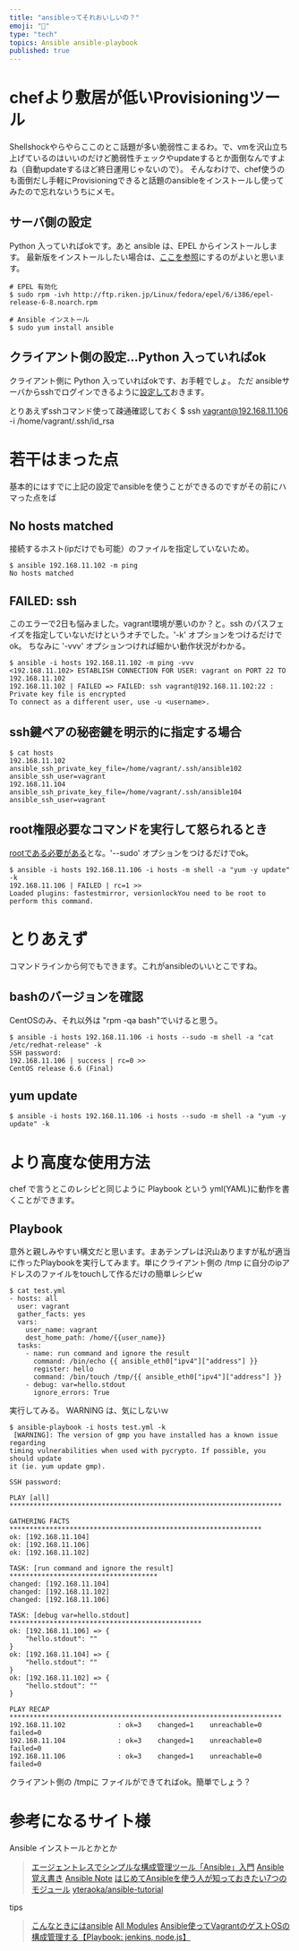 ```yaml
---
title: "ansibleってそれおいしいの？"
emoji: "📝"
type: "tech"
topics: Ansible ansible-playbook
published: true
---
```


# chefより敷居が低いProvisioningツール
Shellshockやらやらここのとこ話題が多い脆弱性こまるわ。で、vmを沢山立ち上げているのはいいのだけど脆弱性チェックやupdateするとか面倒なんですよね（自動updateするほど終日運用じゃないので）。
そんなわけで、chef使うのも面倒だし手軽にProvisioningできると話題のansibleをインストールし使ってみたので忘れないうちにメモ。 

## サーバ側の設定
Python 入っていればokです。あと ansible は、EPEL からインストールします。
最新版をインストールしたい場合は、[ここを参照](http://yteraoka.github.io/ansible-tutorial/)にするのがよいと思います。

```
# EPEL 有効化
$ sudo rpm -ivh http://ftp.riken.jp/Linux/fedora/epel/6/i386/epel-release-6-8.noarch.rpm

# Ansible インストール
$ sudo yum install ansible
```

## クライアント側の設定…Python 入っていればok
クライアント側に Python 入っていればokです、お手軽でしょ。
ただ ansibleサーバからsshでログインできるように[設定して](http://qiita.com/HamaTech/items/21bb9761f326c4d4aa65)おきます。

とりあえずsshコマンド使って疎通確認しておく
$ ssh vagrant@192.168.11.106 -i /home/vagrant/.ssh/id_rsa

# 若干はまった点
基本的にはすでに上記の設定でansibleを使うことができるのですがその前にハマった点をば

## No hosts matched
接続するホスト(ipだけでも可能）のファイルを指定していないため。

```
$ ansible 192.168.11.102 -m ping
No hosts matched
```

## FAILED: ssh
このエラーで2日も悩みました。vagrant環境が悪いのか？と。ssh のパスフェイズを指定していないだけというオチでした。'-k' オプションをつけるだけでok。
ちなみに '-vvv' オプションつければ細かい動作状況がわかる。

```
$ ansible -i hosts 192.168.11.102 -m ping -vvv
<192.168.11.102> ESTABLISH CONNECTION FOR USER: vagrant on PORT 22 TO 192.168.11.102
192.168.11.102 | FAILED => FAILED: ssh vagrant@192.168.11.102:22 : Private key file is encrypted
To connect as a different user, use -u <username>.
```

## ssh鍵ペアの秘密鍵を明示的に指定する場合

```
$ cat hosts
192.168.11.102 ansible_ssh_private_key_file=/home/vagrant/.ssh/ansible102 ansible_ssh_user=vagrant
192.168.11.104 ansible_ssh_private_key_file=/home/vagrant/.ssh/ansible104 ansible_ssh_user=vagrant
```

## root権限必要なコマンドを実行して怒られるとき
[rootである必要がある](http://www.1x1.jp/blog/2014/09/yum-update-with-ansible.html)とな。'--sudo' オプションをつけるだけでok。

```
$ ansible -i hosts 192.168.11.106 -i hosts -m shell -a "yum -y update" -k
192.168.11.106 | FAILED | rc=1 >>
Loaded plugins: fastestmirror, versionlockYou need to be root to perform this command.
```

# とりあえず
コマンドラインから何でもできます。これがansibleのいいとこですね。

## bashのバージョンを確認
CentOSのみ、それ以外は "rpm -qa bash"でいけると思う。

```
$ ansible -i hosts 192.168.11.106 -i hosts --sudo -m shell -a "cat /etc/redhat-release" -k
SSH password: 
192.168.11.106 | success | rc=0 >>
CentOS release 6.6 (Final)
```

## yum update

```
$ ansible -i hosts 192.168.11.106 -i hosts --sudo -m shell -a "yum -y update" -k
```

# より高度な使用方法
chef で言うとこのレシピと同じように Playbook という yml(YAML)に動作を書くことができます。

## Playbook
意外と親しみやすい構文だと思います。まあテンプレは沢山ありますが私が適当に作ったPlaybookを実行してみます。単にクライアント側の /tmp に自分のipアドレスのファイルをtouchして作るだけの簡単レシピｗ

```
$ cat test.yml
- hosts: all
  user: vagrant
  gather_facts: yes
  vars:
    user_name: vagrant
    dest_home_path: /home/{{user_name}}
  tasks:
    - name: run command and ignore the result
      command: /bin/echo {{ ansible_eth0["ipv4"]["address"] }}
      register: hello
      command: /bin/touch /tmp/{{ ansible_eth0["ipv4"]["address"] }}
    - debug: var=hello.stdout
      ignore_errors: True
```

実行してみる。
WARNING は、気にしないｗ

```
$ ansible-playbook -i hosts test.yml -k
 [WARNING]: The version of gmp you have installed has a known issue regarding
timing vulnerabilities when used with pycrypto. If possible, you should update
it (ie. yum update gmp).

SSH password: 

PLAY [all] ******************************************************************** 

GATHERING FACTS *************************************************************** 
ok: [192.168.11.104]
ok: [192.168.11.106]
ok: [192.168.11.102]

TASK: [run command and ignore the result] ************************************* 
changed: [192.168.11.104]
changed: [192.168.11.102]
changed: [192.168.11.106]

TASK: [debug var=hello.stdout] ************************************************ 
ok: [192.168.11.106] => {
    "hello.stdout": ""
}
ok: [192.168.11.104] => {
    "hello.stdout": ""
}
ok: [192.168.11.102] => {
    "hello.stdout": ""
}

PLAY RECAP ******************************************************************** 
192.168.11.102             : ok=3    changed=1    unreachable=0    failed=0   
192.168.11.104             : ok=3    changed=1    unreachable=0    failed=0   
192.168.11.106             : ok=3    changed=1    unreachable=0    failed=0   
```

クライアント側の /tmpに ファイルができてればok。簡単でしょう？

# 参考になるサイト様

Ansible インストールとかとか
> [エージェントレスでシンプルな構成管理ツール「Ansible」入門](http://knowledge.sakura.ad.jp/tech/3124/)
> [Ansible覚え書き](http://qiita.com/ftakao2007/items/ea82a8c9405bf2f3a3d2)
> [Ansible Note](https://github.com/yteraoka/ansible-tutorial/wiki/ansible-note)
> [はじめてAnsibleを使う人が知っておきたい7つのモジュール](http://www.infiniteloop.co.jp/blog/2013/08/ansible/)
> [yteraoka/ansible-tutorial](https://github.com/yteraoka/ansible-tutorial)

tips
> [こんなときにはansible](http://qiita.com/akiko-pusu/items/b09c719ed188cadd09f5)
> [All Modules](http://docs.ansible.com/list_of_all_modules.html)
> [Ansible使ってVagrantのゲストOSの構成管理する【Playbook: jenkins, node.js】](http://yutapon.hatenablog.com/entry/2014/04/08/102836)




